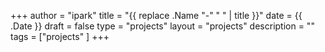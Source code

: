 +++
author = "ipark"
title = "{{ replace .Name "-" " " | title }}"
date =  {{ .Date }}
draft =  false
type = "projects"
layout = "projects"
description = ""
tags = ["projects"
]
+++
